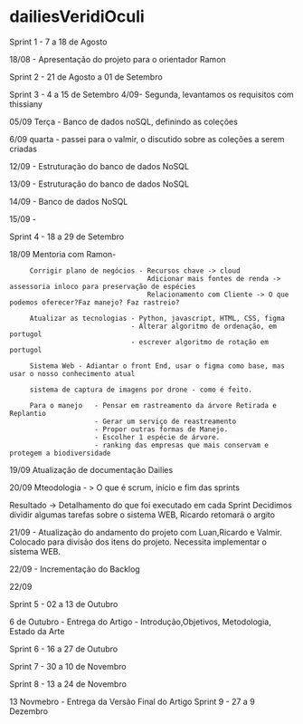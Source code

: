 # dailiesVeridiOculi


Sprint 1 - 7 a 18 de Agosto

18/08 - Apresentação do projeto para o orientador Ramon

Sprint 2 - 21 de Agosto a 01 de Setembro



Sprint 3 - 4 a 15 de Setembro
4/09- Segunda, levantamos os requisitos com thissiany

05/09 Terça - Banco de dados noSQL, definindo as coleções 

6/09 quarta - passei para o valmir, o discutido sobre as coleções a serem criadas

12/09 - Estruturação do banco de dados NoSQL

13/09 - Estruturação do banco de dados NoSQL

14/09 - Banco de dados NoSQL

15/09 - 


Sprint 4 - 18 a 29 de Setembro
  
 18/09  Mentoria com Ramon-
 
         Corrigir plano de negócios - Recursos chave -> cloud
                                      Adicionar mais fontes de renda -> assessoria inloco para preservação de espécies
                                      Relacionamento com Cliente -> O que podemos oferecer?Faz manejo? Faz rastreio?
                                      
         Atualizar as tecnologias - Python, javascript, HTML, CSS, figma
                                  - Alterar algoritmo de ordenação, em portugol
                                  - escrever algoritmo de rotação em portugol
                                  
         Sistema Web - Adiantar o front End, usar o figma como base, mas usar o nosso conhecimento atual

         sistema de captura de imagens por drone - como é feito.
         
         Para o manejo   - Pensar em rastreamento da árvore Retirada e Replantio
                         - Gerar um serviço de reastreamento
                         - Propor outras formas de Manejo.
                         - Escolher 1 espécie de árvore. 
                         - ranking das empresas que mais conservam e protegem a biodiversidade
                                    
19/09 Atualização de documentação Dailies

20/09 
   Mteodologia - > O que é scrum, início e fim das sprints

   Resultado -> Detalhamento do que foi executado em cada Sprint
  Decidimos dividir algumas tarefas sobre o sistema WEB, Ricardo retomará o argito 

21/09 - Atualização do andamento do projeto com Luan,Ricardo e Valmir. Colocado para divisão dos itens do projeto. Necessita implementar o sistema WEB.

22/09 - Incrementação do Backlog


22/09


Sprint 5 - 02 a 13 de Outubro

  6 de Outubro - Entrega do Artigo - Introdução,Objetivos, Metodologia, Estado da Arte

Sprint 6 - 16 a 27 de Outubro

Sprint 7 - 30 a 10 de Novembro

Sprint 8 - 13 a 24 de Novembro

   13 Novmebro - Entrega da Versão Final do Artigo
Sprint 9 - 27 a 9 Dezembro
